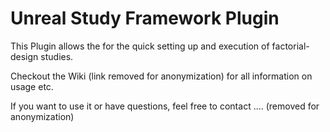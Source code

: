 # Unreal Study Framework Plugin

This Plugin allows the for the quick setting up and execution of factorial-design studies.

Checkout the Wiki (link removed for anonymization) for all information on usage etc.

If you want to use it or have questions, feel free to contact .... (removed for anonymization)